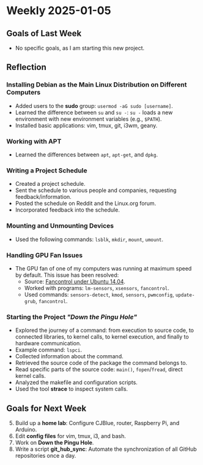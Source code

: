 # Weekly 2025-01-05

## Goals of Last Week
- No specific goals, as I am starting this new project.

## Reflection

### Installing Debian as the Main Linux Distribution on Different Computers
- Added users to the **sudo** group: `usermod -aG sudo [username]`.
- Learned the difference between `su` and `su -`: `su -` loads a new environment with new environment variables (e.g., `$PATH`).
- Installed basic applications: vim, tmux, git, i3wm, geany.

### Working with APT
- Learned the differences between `apt`, `apt-get`, and `dpkg`.

### Writing a Project Schedule
- Created a project schedule.
- Sent the schedule to various people and companies, requesting feedback/information.
- Posted the schedule on Reddit and the Linux.org forum.
- Incorporated feedback into the schedule.

### Mounting and Unmounting Devices
- Used the following commands: `lsblk`, `mkdir`, `mount`, `umount`.

### Handling GPU Fan Issues
- The GPU fan of one of my computers was running at maximum speed by default. This issue has been resolved:
  - Source: [Fancontrol under Ubuntu 14.04](https://iandw.net/2014/10/12/fancontrol-under-ubuntu-14-04-resolving-usrsbinpwmconfig-there-are-no-pwm-capable-sensor-modules-installed/).
  - Worked with programs: `lm-sensors`, `xsensors`, `fancontrol`.
  - Used commands: `sensors-detect`, `kmod`, `sensors`, `pwmconfig`, `update-grub`, `fancontrol`.

### Starting the Project *"Down the Pingu Hole"*
- Explored the journey of a command: from execution to source code, to connected libraries, to kernel calls, to kernel execution, and finally to hardware communication.
- Example command: `lspci`.
- Collected information about the command.
- Retrieved the source code of the package the command belongs to.
- Read specific parts of the source code: `main()`, `fopen`/`fread`, direct kernel calls.
- Analyzed the makefile and configuration scripts.
- Used the tool **strace** to inspect system calls.

## Goals for Next Week
5. Build up a **home lab**: Configure CJBlue, router, Raspberry Pi, and Arduino.
6. Edit **config files** for vim, tmux, i3, and bash.
7. Work on **Down the Pingu Hole**.
8. Write a script **git_hub_sync**: Automate the synchronization of all GitHub repositories once a day.
